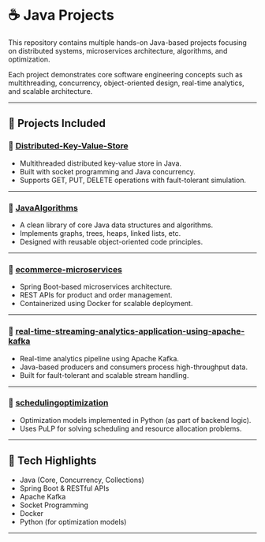 # ☕ Java Projects

This repository contains multiple hands-on Java-based projects focusing on distributed systems, microservices architecture, algorithms, and optimization.

Each project demonstrates core software engineering concepts such as multithreading, concurrency, object-oriented design, real-time analytics, and scalable architecture.

---

## 📁 Projects Included

### 🔹 [Distributed-Key-Value-Store](https://github.com/vinaybudideti/JavaProjects/tree/main/Distributed-Key-Value-Store)
- Multithreaded distributed key-value store in Java.
- Built with socket programming and Java concurrency.
- Supports GET, PUT, DELETE operations with fault-tolerant simulation.

---

### 🔹 [JavaAlgorithms](https://github.com/vinaybudideti/JavaProjects/tree/main/JavaAlgorithms)
- A clean library of core Java data structures and algorithms.
- Implements graphs, trees, heaps, linked lists, etc.
- Designed with reusable object-oriented code principles.

---

### 🔹 [ecommerce-microservices](https://github.com/vinaybudideti/JavaProjects/tree/main/ecommerce_microservices)
- Spring Boot-based microservices architecture.
- REST APIs for product and order management.
- Containerized using Docker for scalable deployment.

---

### 🔹 [real-time-streaming-analytics-application-using-apache-kafka](https://github.com/vinaybudideti/JavaProjects/tree/main/realtime-streaming-analytics-application)
- Real-time analytics pipeline using Apache Kafka.
- Java-based producers and consumers process high-throughput data.
- Built for fault-tolerant and scalable stream handling.

---

### 🔹 [schedulingoptimization](https://github.com/vinaybudideti/JavaProjects/tree/main/schedulingoptimization)
- Optimization models implemented in Python (as part of backend logic).
- Uses PuLP for solving scheduling and resource allocation problems.

---

## 🚀 Tech Highlights

- Java (Core, Concurrency, Collections)
- Spring Boot & RESTful APIs
- Apache Kafka
- Socket Programming
- Docker
- Python (for optimization models)

---


